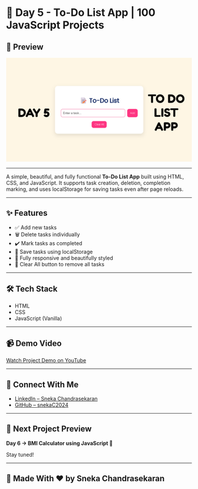 # 🚀 Day 5 - To-Do List App | 100 JavaScript Projects

## 📸 Preview

![To-Do List App Preview](screenshot.png)

---

A simple, beautiful, and fully functional **To-Do List App** built using HTML, CSS, and JavaScript. It supports task creation, deletion, completion marking, and uses localStorage for saving tasks even after page reloads.

---

## ✨ Features

- ✅ Add new tasks
- 🗑️ Delete tasks individually
- ✔️ Mark tasks as completed
- 💾 Save tasks using localStorage
- 🎨 Fully responsive and beautifully styled
- 🧼 Clear All button to remove all tasks

---

## 🛠 Tech Stack

- HTML
- CSS
- JavaScript (Vanilla)

---

## 📹 Demo Video

[Watch Project Demo on YouTube](https://www.youtube.com/your-video-link-here)

---

## 🔗 Connect With Me

- [LinkedIn – Sneka Chandrasekaran](https://linkedin.com/in/sneka-chandrasekaran)
- [GitHub – snekaC2024](https://github.com/snekaC2024)

---

## 🔮 Next Project Preview

**Day 6 → BMI Calculator using JavaScript 💪**

Stay tuned!

---

## 📝 Made With ❤️ by Sneka Chandrasekaran
